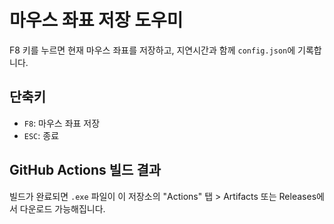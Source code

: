 # 마우스 좌표 저장 도우미

F8 키를 누르면 현재 마우스 좌표를 저장하고, 지연시간과 함께 `config.json`에 기록합니다.

## 단축키

- `F8`: 마우스 좌표 저장
- `ESC`: 종료

## GitHub Actions 빌드 결과
빌드가 완료되면 `.exe` 파일이 이 저장소의 "Actions" 탭 > Artifacts 또는 Releases에서 다운로드 가능해집니다.
